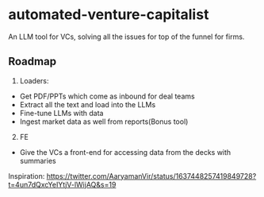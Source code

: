 # automated-venture-capitalist
An LLM tool for VCs, solving all the issues for top of the funnel for firms.

## Roadmap

1. Loaders:

- Get PDF/PPTs which come as inbound for deal teams
- Extract all the text and load into the LLMs
- Fine-tune LLMs with data
- Ingest market data as well from reports(Bonus tool)

2. FE

- Give the VCs a front-end for accessing data from the decks with summaries

Inspiration: https://twitter.com/AaryamanVir/status/1637448257419849728?t=4un7dQxcYeIYtjV-lWijAQ&s=19


